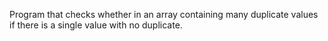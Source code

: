 Program that checks whether in an array containing many duplicate values if there is a single value with no duplicate.
